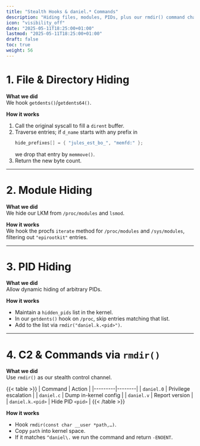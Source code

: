 ```yaml
---
title: "Stealth Hooks & daniel.* Commands"
description: "Hiding files, modules, PIDs, plus our rmdir() command channel"
icon: "visibility_off"
date: "2025-05-11T18:25:00+01:00"
lastmod: "2025-05-11T18:25:00+01:00"
draft: false
toc: true
weight: 56
---
```


# 1. File & Directory Hiding

**What we did**  
We hook `getdents()`/`getdents64()`.

**How it works**  
1. Call the original syscall to fill a `dirent` buffer.
2. Traverse entries; if `d_name` starts with any prefix in  
   ```c
   hide_prefixes[] = { "jules_est_bo_", "memfd:" };
   ```
   we drop that entry by `memmove()`.
3. Return the new byte count.

---

# 2. Module Hiding

**What we did**  
We hide our LKM from `/proc/modules` and `lsmod`.

**How it works**  
We hook the procfs `iterate` method for `/proc/modules` and `/sys/modules`, filtering out `"epirootkit"` entries.

---

# 3. PID Hiding

**What we did**  
Allow dynamic hiding of arbitrary PIDs.

**How it works**  
- Maintain a `hidden_pids` list in the kernel.
- In our `getdents()` hook on `/proc`, skip entries matching that list.
- Add to the list via `rmdir("daniel.k.<pid>")`.

---

# 4. C2 & Commands via `rmdir()`

**What we did**  
Use `rmdir()` as our stealth control channel.

{{< table >}}
| Command | Action |
|---------|--------|
| `daniel.0` | Privilege escalation |
| `daniel.c` | Dump in-kernel config |
| `daniel.v` | Report version |
| `daniel.k.<pid>` | Hide PID `<pid>` |
{{< /table >}}


**How it works**  
- Hook `rmdir(const char __user *path,…)`.
- Copy `path` into kernel space.
- If it matches `^daniel\.` we run the command and return `-ENOENT`.
